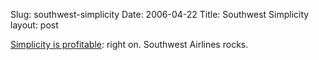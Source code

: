 Slug: southwest-simplicity
Date: 2006-04-22
Title: Southwest Simplicity
layout: post

[Simplicity is profitable](http://37signals.com/svn/archives2/simplicity_is_profitable.php): right on. Southwest Airlines rocks.

